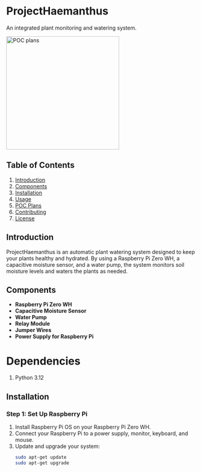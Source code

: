# ProjectHaemanthus
An integrated plant monitoring and watering system.

<img src="docs/project_plan.png" alt="POC plans" width="300"/>

## Table of Contents
1. [Introduction](#introduction)
2. [Components](#components)
3. [Installation](#installation)
4. [Usage](#usage)
5. [POC Plans](#poc-plans)
6. [Contributing](#contributing)
7. [License](#license)

## Introduction
ProjectHaemanthus is an automatic plant watering system designed to keep your plants healthy and hydrated. By using a Raspberry Pi Zero WH, a capacitive moisture sensor, and a water pump, the system monitors soil moisture levels and waters the plants as needed.

## Components
- **Raspberry Pi Zero WH**
- **Capacitive Moisture Sensor**
- **Water Pump**
- **Relay Module**
- **Jumper Wires**
- **Power Supply for Raspberry Pi**


# Dependencies
1. Python 3.12

## Installation
### Step 1: Set Up Raspberry Pi
1. Install Raspberry Pi OS on your Raspberry Pi Zero WH.
2. Connect your Raspberry Pi to a power supply, monitor, keyboard, and mouse.
3. Update and upgrade your system:
   ```bash
   sudo apt-get update
   sudo apt-get upgrade